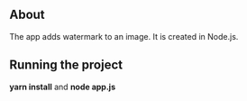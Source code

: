 ## About
The app adds watermark to an image. It is created in Node.js.

## Running the project
**yarn install** and **node app.js**